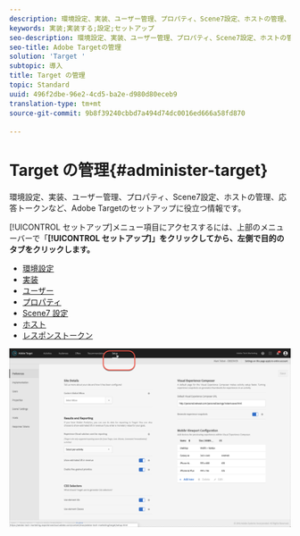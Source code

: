 ```yaml
---
description: 環境設定、実装、ユーザー管理、プロパティ、Scene7設定、ホストの管理、応答トークンなど、Targetのセットアップに役立つ情報です。
keywords: 実装;実装する;設定;セットアップ
seo-description: 環境設定、実装、ユーザー管理、プロパティ、Scene7設定、ホストの管理、応答トークンなど、Adobe Targetのセットアップに役立つ情報です。
seo-title: Adobe Targetの管理
solution: 'Target '
subtopic: 導入
title: Target の管理
topic: Standard
uuid: 496f2dbe-96e2-4cd5-ba2e-d980d80eceb9
translation-type: tm+mt
source-git-commit: 9b8f39240cbbd7a494d74dc0016ed666a58fd870

---
```



# Target の管理{#administer-target}

環境設定、実装、ユーザー管理、プロパティ、Scene7設定、ホストの管理、応答トークンなど、Adobe Targetのセットアップに役立つ情報です。

[!UICONTROL セットアップ]メニュー項目にアクセスするには、上部のメニューバーで「**[!UICONTROL セットアップ]」をクリックしてから、左側で目的のタブをクリックします。**

* [環境設定](/help/administrating-target/r-target-account-preferences/target-account-preferences.md)
* [実装](/help/c-implementing-target/implementing-target.md)
* [ユーザー](/help/administrating-target/c-user-management/user-management.md)
* [プロパティ](/help/administrating-target/c-user-management/property-channel/property-channel.md)
* [Scene7 設定](/help/administrating-target/scene7-settings.md)
* [ホスト](/help/administrating-target/hosts.md)
* [レスポンストークン](/help/administrating-target/response-tokens.md)

![Adobe Targetセットアップメニュー](/help/administrating-target/assets/setup_menu_new.png)